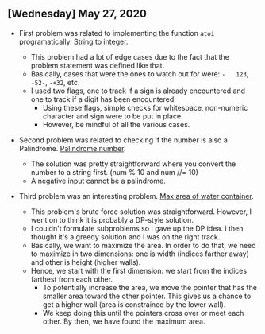 ## [Wednesday] May 27, 2020

* First problem was related to implementing the function `atoi` programatically. [String to integer](https://leetcode.com/problems/string-to-integer-atoi/).
  * This problem had a lot of edge cases due to the fact that the problem statement was defined like that.
  * Basically, cases that were the ones to watch out for were: `-   123`, `-52-`, `-+32`, etc.
  * I used two flags, one to track if a sign is already encountered and one to track if a digit has been encountered.
    * Using these flags, simple checks for whitespace, non-numeric character and sign were to be put in place.
    * However, be mindful of all the various cases.
    
* Second problem was related to checking if the number is also a Palindrome. [Palindrome number](https://leetcode.com/problems/palindrome-number/).
  * The solution was pretty straightforward where you convert the number to a string first. (num % 10 and num //= 10)
  * A negative input cannot be a palindrome.
  
* Third problem was an interesting problem. [Max area of water container](https://leetcode.com/problems/container-with-most-water/).
  * This problem's brute force solution was straightforward. However, I went on to think it is probably a DP-style solution.
  * I couldn't formulate subproblems so I gave up the DP idea. I then thought it's a greedy solution and I was on the right track.
  * Basically, we want to maximize the area. In order to do that, we need to maximize in two dimensions: one is width (indices farther away) and other is height (higher walls).
  * Hence, we start with the first dimension: we start from the indices farthest from each other.
    * To potentially increase the area, we move the pointer that has the smaller area toward the other pointer. This gives us a chance to get a higher wall (area is constrained by the lower wall).
    * We keep doing this until the pointers cross over or meet each other. By then, we have found the maximum area. 
